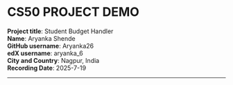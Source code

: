 # CS50 PROJECT DEMO


**Project title**: Student Budget Handler  
**Name**: Aryanka Shende  
**GitHub username**: Aryanka26  
**edX username**: aryanka_6  
**City and Country**: Nagpur, India  
**Recording Date**: 2025-7-19

---  